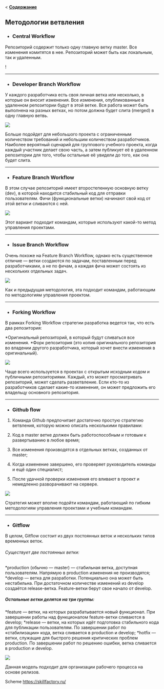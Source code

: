 < [__Содержание__](./readme.md)

## Методологии ветвления

* ### Central Workflow
Репозиторий содержит только одну главную ветку master. Все изменения комитятся в нее. Репозиторий может быть как локальным, так и удаленным.

! [](./assets/Central%20Workflow.png)

---

* ### Developer Branch Workflow
У каждого разработчика есть своя личная ветка или несколько, в которые он вносит изменения. Все изменения, опубликованные в удаленном репозитории будут в этой ветке. Вся работа может быть выполнена на разных ветках, но потом должна будет слита (merged) в одну главную ветвь.

![](./assets/Developer%20Branch%20Workflow.png)

Больше подойдет для небольшого проекта с ограниченным количеством требований и небольшим количеством разработчиков. Наиболее вероятный сценарий для группового учебного проекта, когда каждый участник делает свою часть, а затем публикует её в удаленном репозитории для того, чтобы остальные её увидели до того, как она будет слита.

---

* ### Feature Branch Workflow
В этом случае репозиторий имеет второстепенную основную ветку (dev), в которой находится стабильный код для отправки пользователям. Фичи (функциональные ветки) начинают свой код от этой ветки и сливаются с ней.

![](./assets/Feature%20Branch%20Workflow.png)

Этот вариант подходит командам, которые используют какой-то метод управления проектами.

---

* ### Issue Branch Workflow

Очень похоже на Feature Branch Workflow, однако есть существенное отличие — ветки создаются по задачам, поставленным перед разработчиками, а не по фичам, а каждая фича может состоять из нескольких отдельных задач.

![](./assets/Issue%20Branch%20Workflow.png)

Как и предыдущая методология, эта подходит командам, работающим по методологиям управления проектом.

---

* ### Forking Workflow

В рамках Forking Workflow стратегии разработка ведется так, что есть два репозитория:

  *Оригинальный репозиторий, в который будут сливаться все изменения.
  *Форк репозитория (это копия оригинального репозитория во владении другого разработчика, который хочет внести изменения в оригинальный).

![](./assets/Forking%20Workflow.png)

Чаще всего используется в проектах с открытым исходным кодом и публичными репозиториями. Каждый, кто может просматривать репозиторий, может сделать разветвление. Если кто-то из разработчиков сделает какие-то изменения, он может предложить его владельцу основного репозитория.

---

* ### Github flow

1. Команда Github предпочитает достаточно простую стратегию ветвления, которую можно описать несколькими правилами:

2. Код в master ветке должен быть работоспособным и готовым к развертыванию в любое время;
3. Все изменения производятся в отдельных ветках, созданных от master;
4. Когда изменение завершено, его проверяет руководитель команды и ещё один специалист;
5. После удачной проверки изменения его вливают в проект и немедленно разворачивают на сервере.

![](./assets/Github%20flow.png)

Стратегия может вполне подойти командам, работающий по гибким методологиям управления проектами и учебным командам.

---

* ### Gitflow
В целом, Gitflow состоит из двух постоянных веток и нескольких типов временных веток.

###### Существует две постоянных ветки:

 *production (обычно — master) — стабильная ветка, доступная пользователям. Напрямую в production изменения не производятся;
 *develop — ветка для разработки. Потенциально она может быть нестабильна. При достаточном количестве изменений из develop создаётся release-ветка. Feature-ветки берут свое начало от develop.
##### Остальные ветки делятся на три группы:

 *feature — ветки, на которых разрабатывается новый функционал. При завершении работы над функционалом feature-ветки сливаются в develop;
 *release — ветки, на которых идёт подготовка стабильного кода для публикации пользователям. По завершении работ по «стабилизации» кода, ветка сливается в production и develop;
 *hotfix — ветки, служащие для быстрого решения критических проблем production. По завершении работ по решению ошибки, ветка сливается в production и develop.

![](./assets/Gitflow.png)

Данная модель подходит для организации рабочего процесса на основе релизов.


Scheme https://skillfactory.ru/